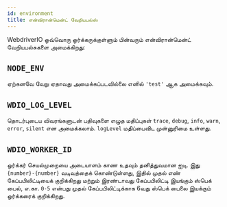 ```yaml
---
id: environment
title: என்விரான்மென்ட் வேறியபல்ஸ்
---
```


WebdriverIO ஒவ்வொரு ஒர்க்கருக்குள்ளும் பின்வரும் என்விரான்மென்ட் வேறியபல்சுகளை அமைக்கிறது:

## `NODE_ENV`

ஏற்கனவே வேறு ஏதாவது அமைக்கப்படவில்லை எனில் `'test'` ஆக அமைக்கவும்.

## `WDIO_LOG_LEVEL`

தொடர்புடைய விவரங்களுடன் பதிவுகளை எழுத மதிப்புகள் `trace`, `debug`, `info`, `warn`, `error`, `silent` என அமைக்கலாம். `logLevel` மதிப்பைவிட முன்னுரிமை உள்ளது.

## `WDIO_WORKER_ID`

ஒர்க்கர் செயல்முறையை அடையாளம் காண உதவும் தனித்துவமான ஐடி. இது `{number}-{number}` வடிவத்தைக் கொண்டுள்ளது, இதில் முதல் எண் கேப்பபிலிட்டியைக் குறிக்கிறது மற்றும் இரண்டாவது கேப்பபிலிட்டி இயங்கும் ஸ்பெக் பைல், எ.கா. `0-5` என்பது முதல் கேப்பபிலிட்டிக்காக 6வது ஸ்பெக் பைலை இயக்கும் ஒர்க்கரைக் குறிக்கிறது.
